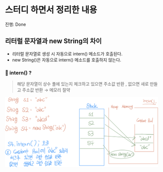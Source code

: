 # 스터디 하면서 정리한 내용

진행: Done

## 리터럴 문자열과 new String의 차이

- 리터럴 문자열로 생성 시 자동으로 intern() 메소드가 호출된다.
- new String()은 자동으로 intern() 메소드를 호출하지 않는다.

### 🐯 intern() ?

> 해당 문자열이 상수 풀에 있는지 체크하고 있으면 주소값 반환 , 없으면 새로 만들고 주소값 반환
> → 메모리 절약

![Untitled](./img/intern.png)
